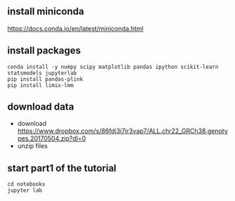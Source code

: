 ## install miniconda
https://docs.conda.io/en/latest/miniconda.html

## install packages 
```
conda install -y numpy scipy matplotlib pandas ipython scikit-learn statsmodels jupyterlab
pip install pandas-plink
pip install limix-lmm
```

## download data
* download https://www.dropbox.com/s/86fdj3i7ir3vap7/ALL.chr22_GRCh38.genotypes.20170504.zip?dl=0
* unzip files

## start part1 of the tutorial
```
cd notebooks
jupyter lab
```
